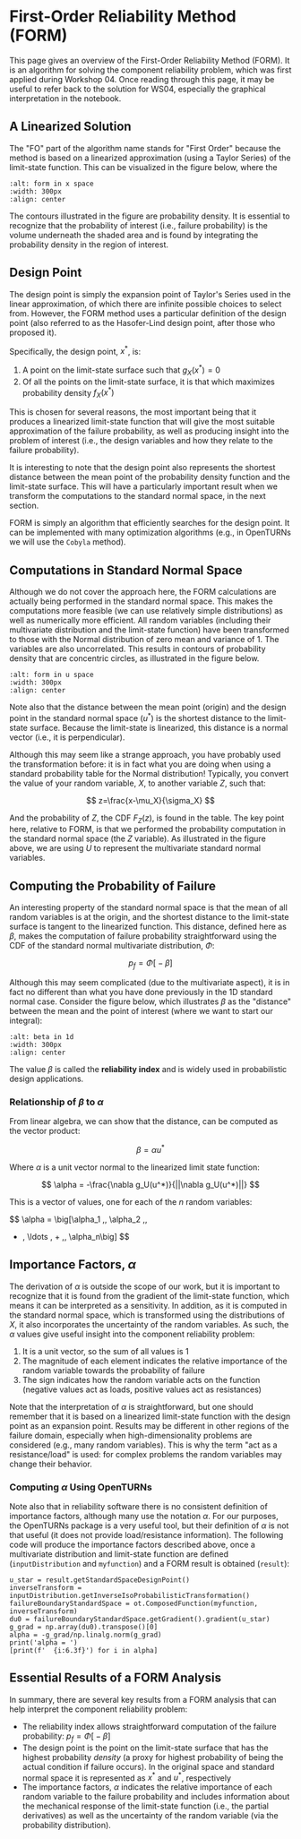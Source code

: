 # First-Order Reliability Method (FORM)

This page gives an overview of the First-Order Reliability Method (FORM). It is an algorithm for solving the component reliability problem, which was first applied during Workshop 04. Once reading through this page, it may be useful to refer back to the solution for WS04, especially the graphical interpretation in the notebook.

## A Linearized Solution

The "FO" part of the algorithm name stands for "First Order" because the method is based on a linearized approximation (using a Taylor Series) of the limit-state function. This can be visualized in the figure below, where the 

```{image} ./figures/form_x.jpg
:alt: form in x space
:width: 300px
:align: center
```

The contours illustrated in the figure are probability density. It is essential to recognize that the probability of interest (i.e., failure probability) is the volume underneath the shaded area and is found by integrating the probability density in the region of interest.

## Design Point

The design point is simply the expansion point of Taylor's Series used in the linear approximation, of which there are infinite possible choices to select from. However, the FORM method uses a particular definition of the design point (also referred to as the Hasofer-Lind design point, after those who proposed it).

Specifically, the design point, $x^*$, is:

1. A point on the limit-state surface such that $g_X(x^*)=0$
2. Of all the points on the limit-state surface, it is that which maximizes probability density $f_X(x^*)$

This is chosen for several reasons, the most important being that it produces a linearized limit-state function that will give the most suitable approximation of the failure probability, as well as producing insight into the problem of interest (i.e., the design variables and how they relate to the failure probability).

It is interesting to note that the design point also represents the shortest distance between the mean point of the probability density function and the limit-state surface. This will have a particularly important result when we transform the computations to the standard normal space, in the next section.

FORM is simply an algorithm that efficiently searches for the design point. It can be implemented with many optimization algorithms (e.g., in OpenTURNs we will use the `Cobyla` method).

## Computations in Standard Normal Space

Although we do not cover the approach here, the FORM calculations are actually being performed in the standard normal space. This makes the computations more feasible (we can use relatively simple distributions) as well as numerically more efficient. All random variables (including their multivariate distribution and the limit-state function) have been transformed to those with the Normal distribution of zero mean and variance of 1. The variables are also uncorrelated. This results in contours of probability density that are concentric circles, as illustrated in the figure below.

```{image} ./figures/form_u.jpg
:alt: form in u space
:width: 300px
:align: center
```

Note also that the distance between the mean point (origin) and the design point in the standard normal space ($u^*$) is the shortest distance to the limit-state surface. Because the limit-state is linearized, this distance is a normal vector (i.e., it is perpendicular). 

Although this may seem like a strange approach, you have probably used the transformation before: it is in fact what you are doing when using a standard probability table for the Normal distribution! Typically, you convert the value of your random variable, $X$, to another variable $Z$, such that:

$$
z=\frac{x-\mu_X}{\sigma_X}
$$

And the probability of $Z$, the CDF $F_Z(z)$, is found in the table. The key point here, relative to FORM, is that we performed the probability computation in the standard normal space (the $Z$ variable). As illustrated in the figure above, we are using $U$ to represent the multivariate standard normal variables.

## Computing the Probability of Failure

An interesting property of the standard normal space is that the mean of all random variables is at the origin, and the shortest distance to the limit-state surface is tangent to the linearized function. This distance, defined here as $\beta$, makes the computation of failure probability straightforward using the CDF of the standard normal multivariate distribution, $\Phi$:

$$
p_f = \Phi \big[-\beta\big]
$$

Although this may seem complicated (due to the multivariate aspect), it is in fact no different than what you have done previously in the 1D standard normal case. Consider the figure below, which illustrates $\beta$ as the "distance" between the mean and the point of interest (where we want to start our integral):

```{image} ./figures/beta_1d.jpg
:alt: beta in 1d
:width: 300px
:align: center
```

The value $\beta$ is called the **reliability index** and is widely used in probabilistic design applications.

### Relationship of $\beta$ to $\alpha$

From linear algebra, we can show that the distance, can be computed as the vector product:

$$
\beta = \alpha u^*
$$

Where $\alpha$ is a unit vector normal to the linearized limit state function:

$$
\alpha = -\frac{\nabla g_U(u^*)}{||\nabla g_U(u^*)||}
$$

This is a vector of values, one for each of the $n$ random variables:

$$
\alpha = \big[\alpha_1 \,\, \alpha_2 \,\,
+ \, \ldots \, + \,\, \alpha_n\big]
$$

## Importance Factors, $\alpha$

The derivation of $\alpha$ is outside the scope of our work, but it is important to recognize that it is found from the gradient of the limit-state function, which means it can be interpreted as a sensitivity. In addition, as it is computed in the standard normal space, which is transformed using the distributions of $X$, it also incorporates the uncertainty of the random variables. As such, the $\alpha$ values give useful insight into the component reliability problem:

1. It is a unit vector, so the sum of all values is 1
2. The magnitude of each element indicates the relative importance of the random variable towards the probability of failure
3. The sign indicates how the random variable acts on the function (negative values act as loads, positive values act as resistances)

Note that the interpretation of $\alpha$ is straightforward, but one should remember that it is based on a linearized limit-state function with the design point as an expansion point. Results may be different in other regions of the failure domain, especially when high-dimensionality problems are considered (e.g., many random variables). This is why the term "act as a resistance/load" is used: for complex problems the random variables may change their behavior.

### Computing $\alpha$ Using OpenTURNs

Note also that in reliability software there is no consistent definition of importance factors, although many use the notation $\alpha$. For our purposes, the OpenTURNs package is a very useful tool, but their definition of $\alpha$ is not that useful (it does not provide load/resistance information). The following code will produce the importance factors described above, once a multivariate distribution and limit-state function are defined (`inputDistribution` and `myfunction`) and a FORM result is obtained (`result`):

```
u_star = result.getStandardSpaceDesignPoint()
inverseTransform = inputDistribution.getInverseIsoProbabilisticTransformation()
failureBoundaryStandardSpace = ot.ComposedFunction(myfunction, inverseTransform)
du0 = failureBoundaryStandardSpace.getGradient().gradient(u_star)
g_grad = np.array(du0).transpose()[0]
alpha = -g_grad/np.linalg.norm(g_grad)
print('alpha = ')
[print(f'  {i:6.3f}') for i in alpha]
```

## Essential Results of a FORM Analysis

In summary, there are several key results from a FORM analysis that can help interpret the component reliability problem:

- The reliability index allows straightforward computation of the failure probability: $p_f=\Phi\big[-\beta\big]$
- The design point is the point on the limit-state surface that has the highest probability _density_ (a proxy for highest probability of being the actual condition if failure occurs). In the original space and standard normal space it is represented as $x^*$ and $u^*$, respectively
- The importance factors, $\alpha$ indicates the relative importance of each random variable to the failure probability and includes information about the mechanical response of the limit-state function (i.e., the partial derivatives) as well as the uncertainty of the random variable (via the probability distribution).